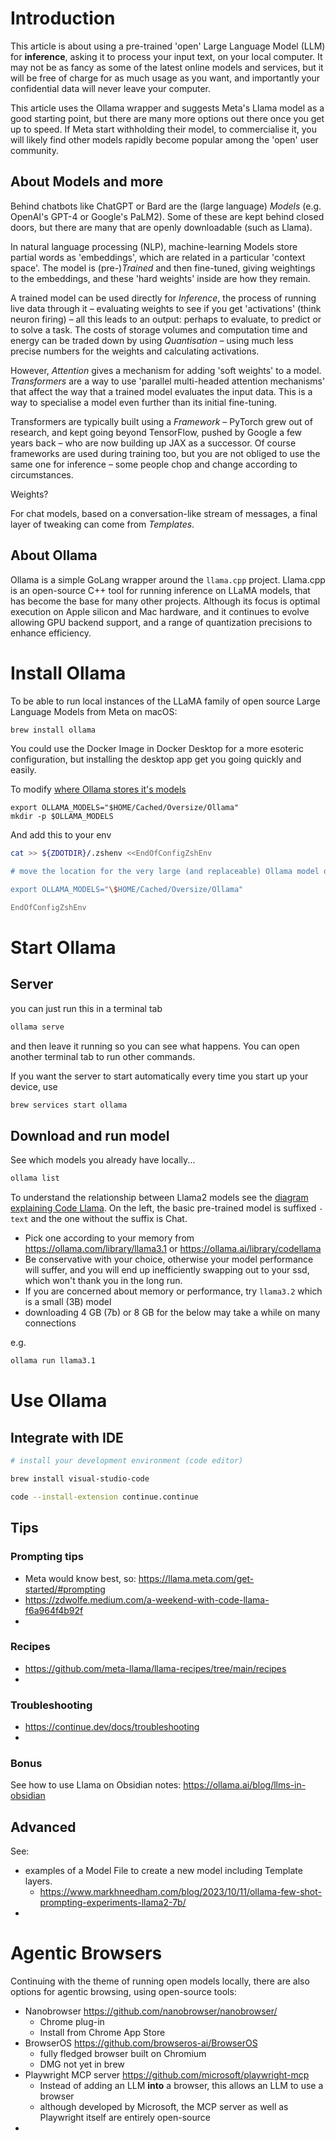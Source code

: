 # Introduction

This article is about using a pre-trained 'open' Large Language Model (LLM) for **inference**, asking it to process your input text, on your local computer. It may not be as fancy as some of the latest online models and services, but it will be free of charge for as much usage as you want, and importantly your confidential data will never leave your computer.

This article uses the Ollama wrapper and suggests Meta's Llama model as a good starting point, but there are many more options out there once you get up to speed. If Meta start withholding their model, to commercialise it, you will likely find other models rapidly become popular among the 'open' user community. 

## About Models and more

Behind chatbots like ChatGPT or Bard are the (large language) *Models* (e.g. OpenAI's GPT-4 or Google's PaLM2). Some of these are kept behind closed doors, but there are many that are openly downloadable (such as Llama). 

In natural language processing (NLP), machine-learning Models store partial words as 'embeddings', which are related in a particular 'context space'. The model is (pre-)*Trained* and then fine-tuned, giving weightings to the embeddings, and these 'hard weights' inside are how they remain. 

A trained model can be used directly for *Inference*, the process of running live data through it – evaluating weights to see if you get 'activations' (think neuron firing) – all this leads to an output: perhaps to evaluate, to predict or to solve a task. The costs of storage volumes and computation time and energy can be traded down by using *Quantisation* – using much less precise numbers for the weights and calculating activations. 

However, *Attention* gives a mechanism for adding 'soft weights' to a model. *Transformers* are a way to use 'parallel multi-headed attention mechanisms' that affect the way that a trained model evaluates the input data. This is a way to specialise a model even further than its initial fine-tuning.

Transformers are typically built using a *Framework* – PyTorch grew out of research, and kept going beyond TensorFlow, pushed by Google a few years back – who are now building up JAX as a successor. Of course frameworks are used during training too, but you are not obliged to use the same one for inference – some people chop and change according to circumstances. 

Weights?

For chat models, based on a conversation-like stream of messages, a final layer of tweaking can come from *Templates*.  

## About Ollama

Ollama is a simple GoLang wrapper around the `llama.cpp` project. Llama.cpp is an open-source C++ tool for running inference on LLaMA models, that has become the base for many other projects. Although its focus is optimal execution on Apple silicon and Mac hardware, and it continues to evolve allowing GPU backend support, and a range of quantization precisions to enhance efficiency.

# Install Ollama

To be able to run local instances of the LLaMA family of open source Large Language Models from Meta on macOS:

```zsh
brew install ollama
```

You could use the Docker Image in Docker Desktop for a more esoteric configuration, but installing the desktop app get you going quickly and easily.

To modify [where Ollama stores it's models](https://github.com/jmorganca/ollama/blob/main/docs/faq.md#where-are-models-stored)

```
export OLLAMA_MODELS="$HOME/Cached/Oversize/Ollama"
mkdir -p $OLLAMA_MODELS
```
And add this to your env
```zsh
cat >> ${ZDOTDIR}/.zshenv <<EndOfConfigZshEnv

# move the location for the very large (and replaceable) Ollama model data

export OLLAMA_MODELS="\$HOME/Cached/Oversize/Ollama"

EndOfConfigZshEnv
```

# Start Ollama

## Server

you can just run this in a terminal tab
```zsh
ollama serve
```
and then leave it running so you can see what happens. You can open another terminal tab to run other commands. 

If you want the server to start automatically every time you start up your device, use
```zsh
brew services start ollama
```

## Download and run model

See which models you already have locally...
```zsh
ollama list
```

To understand the relationship between Llama2 models see the [diagram explaining Code Llama](https://llama.meta.com/get-started/#code-llama). On the left, the basic pre-trained model is suffixed `-text` and the one without the suffix is Chat.

* Pick one according to your memory from https://ollama.com/library/llama3.1 or https://ollama.ai/library/codellama 
* Be conservative with your choice, otherwise your model performance will suffer, and you will end up inefficiently swapping out to your ssd, which won't thank you in the long run.
* If you are concerned about memory or performance, try `llama3.2` which is a small (3B) model
* downloading 4 GB (7b) or 8 GB for the below may take a while on many connections

e.g. 
```zsh
ollama run llama3.1
```

# Use Ollama

## Integrate with IDE

```zsh
# install your development environment (code editor) 

brew install visual-studio-code 

code --install-extension continue.continue 
```


## Tips

### Prompting tips

* Meta would know best, so: https://llama.meta.com/get-started/#prompting
* https://zdwolfe.medium.com/a-weekend-with-code-llama-f6a964f4b92f
* 

### Recipes

* https://github.com/meta-llama/llama-recipes/tree/main/recipes
* 

### Troubleshooting

* https://continue.dev/docs/troubleshooting
* 

### Bonus

See how to use Llama on Obsidian notes: https://ollama.ai/blog/llms-in-obsidian


## Advanced

See:
* examples of a Model File to create a new model including Template layers.
	* https://www.markhneedham.com/blog/2023/10/11/ollama-few-shot-prompting-experiments-llama2-7b/
* 

# Agentic Browsers

Continuing with the theme of running open models locally, there are also options for agentic browsing, using open-source tools:

* Nanobrowser https://github.com/nanobrowser/nanobrowser/ 
	* Chrome plug-in
	* Install from Chrome App Store 
* BrowserOS https://github.com/browseros-ai/BrowserOS
	* fully fledged browser built on Chromium
	* DMG not yet in brew
* Playwright MCP server https://github.com/microsoft/playwright-mcp
	* Instead of adding an LLM **into** a browser, this allows an LLM to use a browser
	* although developed by Microsoft, the MCP server as well as Playwright itself are entirely open-source
* 


